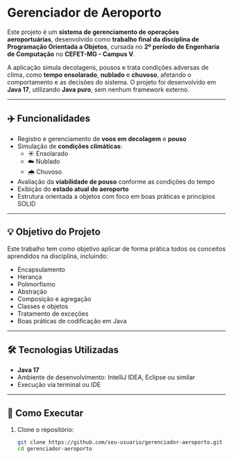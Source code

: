 # Gerenciador de Aeroporto

Este projeto é um **sistema de gerenciamento de operações aeroportuárias**, desenvolvido como **trabalho final da disciplina de Programação Orientada a Objetos**, cursada no **2º período de Engenharia de Computação** no **CEFET-MG - Campus V**.

A aplicação simula decolagens, pousos e trata condições adversas de clima, como **tempo ensolarado**, **nublado** e **chuvoso**, afetando o comportamento e as decisões do sistema. O projeto foi desenvolvido em **Java 17**, utilizando **Java puro**, sem nenhum framework externo.

---

## ✈️ Funcionalidades

- Registro e gerenciamento de **voos em decolagem** e **pouso**
- Simulação de **condições climáticas**:
  - ☀️ Ensolarado
  - ☁️ Nublado
  - 🌧️ Chuvoso
- Avaliação da **viabilidade de pouso** conforme as condições do tempo
- Exibição do **estado atual do aeroporto**
- Estrutura orientada a objetos com foco em boas práticas e princípios SOLID

---

## 💡 Objetivo do Projeto

Este trabalho tem como objetivo aplicar de forma prática todos os conceitos aprendidos na disciplina, incluindo:

- Encapsulamento
- Herança
- Polimorfismo
- Abstração
- Composição e agregação
- Classes e objetos
- Tratamento de exceções
- Boas práticas de codificação em Java

---

## 🛠️ Tecnologias Utilizadas

- **Java 17**
- Ambiente de desenvolvimento: IntelliJ IDEA, Eclipse ou similar
- Execução via terminal ou IDE

---

## 🚀 Como Executar

1. Clone o repositório:
   ```bash
   git clone https://github.com/seu-usuario/gerenciador-aeroporto.git
   cd gerenciador-aeroporto

